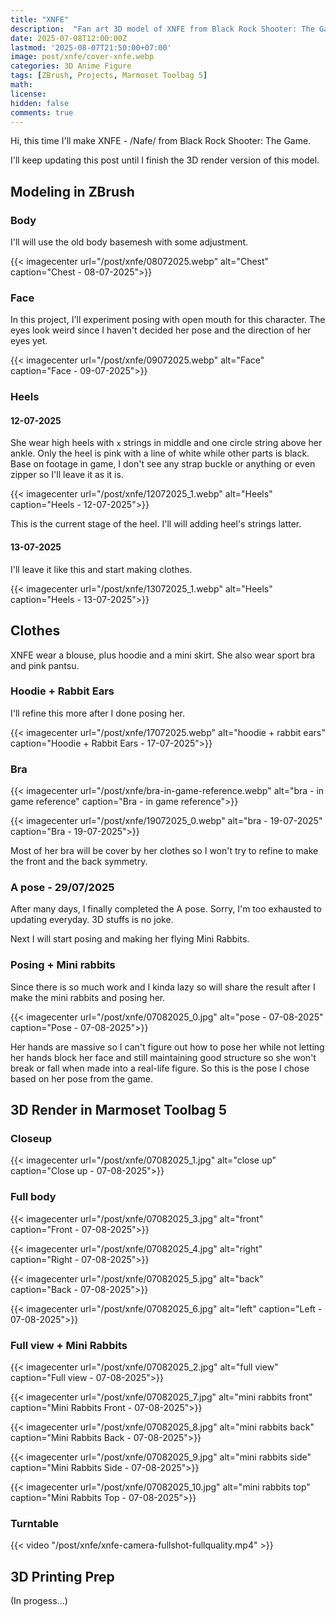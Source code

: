 ```yaml
---
title: "XNFE"
description:  "Fan art 3D model of XNFE from Black Rock Shooter: The Game."
date: 2025-07-08T12:00:00Z
lastmod: '2025-08-07T21:50:00+07:00'
image: post/xnfe/cover-xnfe.webp
categories: 3D Anime Figure
tags: [ZBrush, Projects, Marmoset Toolbag 5]
math: 
license: 
hidden: false
comments: true
---
```


Hi, this time I'll make XNFE - /Nafe/ from Black Rock Shooter: The Game.

I'll keep updating this post until I finish the 3D render version of this model.

## Modeling in ZBrush

### Body

I'll will use the old body basemesh with some adjustment.

{{< imagecenter url="/post/xnfe/08072025.webp" alt="Chest" caption="Chest - 08-07-2025">}}

### Face

In this project, I'll experiment posing with open mouth for this character. The eyes look weird since I haven't decided her pose and the direction of her eyes yet.

{{< imagecenter url="/post/xnfe/09072025.webp" alt="Face" caption="Face - 09-07-2025">}}

### Heels

#### 12-07-2025

She wear high heels with `x` strings in middle and one circle string above her ankle. Only the heel is pink with a line of white while other parts is black. Base on footage in game, I don't see any strap buckle or anything or even zipper so I'll leave it as it is.

{{< imagecenter url="/post/xnfe/12072025_1.webp" alt="Heels" caption="Heels - 12-07-2025">}}

This is the current stage of the heel. I'll will adding heel's strings latter.

#### 13-07-2025

I'll leave it like this and start making clothes.

{{< imagecenter url="/post/xnfe/13072025_1.webp" alt="Heels" caption="Heels - 13-07-2025">}}

## Clothes

XNFE wear a blouse, plus hoodie and a mini skirt. She also wear sport bra and pink pantsu.

### Hoodie + Rabbit Ears

I'll refine this more after I done posing her.

{{< imagecenter url="/post/xnfe/17072025.webp" alt="hoodie + rabbit ears" caption="Hoodie + Rabbit Ears - 17-07-2025">}}

### Bra

{{< imagecenter url="/post/xnfe/bra-in-game-reference.webp" alt="bra - in game reference" caption="Bra - in game reference">}}

{{< imagecenter url="/post/xnfe/19072025_0.webp" alt="bra - 19-07-2025" caption="Bra - 19-07-2025">}}

Most of her bra will be cover by her clothes so I won't try to refine to make the front and the back symmetry.

### A pose - 29/07/2025

After many days, I finally completed the A pose. Sorry, I'm too exhausted to updating everyday. 3D stuffs is no joke.

Next I will start posing and making her flying Mini Rabbits.

### Posing + Mini rabbits

Since there is so much work and I kinda lazy so will share the result after I make the mini rabbits and posing her.

{{< imagecenter url="/post/xnfe/07082025_0.jpg" alt="pose - 07-08-2025" caption="Pose - 07-08-2025">}}

Her hands are massive so I can't figure out how to pose her while not letting her hands block her face and still maintaining good structure so she won't break or fall when made into a real-life figure. So this is the pose I chose based on her pose from the game.

## 3D Render in Marmoset Toolbag 5

### Closeup

{{< imagecenter url="/post/xnfe/07082025_1.jpg" alt="close up" caption="Close up - 07-08-2025">}}

### Full body

{{< imagecenter url="/post/xnfe/07082025_3.jpg" alt="front" caption="Front - 07-08-2025">}}

{{< imagecenter url="/post/xnfe/07082025_4.jpg" alt="right" caption="Right - 07-08-2025">}}

{{< imagecenter url="/post/xnfe/07082025_5.jpg" alt="back" caption="Back - 07-08-2025">}}

{{< imagecenter url="/post/xnfe/07082025_6.jpg" alt="left" caption="Left - 07-08-2025">}}

### Full view + Mini Rabbits

{{< imagecenter url="/post/xnfe/07082025_2.jpg" alt="full view" caption="Full view - 07-08-2025">}}

{{< imagecenter url="/post/xnfe/07082025_7.jpg" alt="mini rabbits front" caption="Mini Rabbits Front - 07-08-2025">}}

{{< imagecenter url="/post/xnfe/07082025_8.jpg" alt="mini rabbits back" caption="Mini Rabbits Back - 07-08-2025">}}

{{< imagecenter url="/post/xnfe/07082025_9.jpg" alt="mini rabbits side" caption="Mini Rabbits Side - 07-08-2025">}}

{{< imagecenter url="/post/xnfe/07082025_10.jpg" alt="mini rabbits top" caption="Mini Rabbits Top - 07-08-2025">}}

### Turntable

{{< video "/post/xnfe/xnfe-camera-fullshot-fullquality.mp4" >}}

## 3D Printing Prep

(In progess...)
